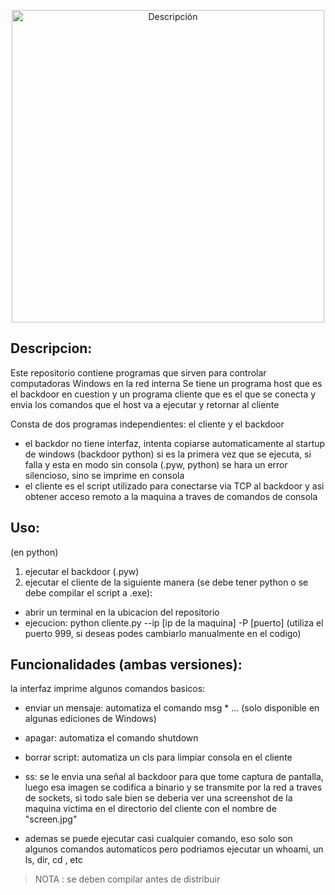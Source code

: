 <p align="center">
  <img src="https://i.postimg.cc/25mCzCp7/64192c15-1039-4c90-ac27-15fd8d8abdc4.png)](https://postimg.cc/hXCksWtX)" alt="Descripción" width="500"/>
</p>

## Descripcion:
Este repositorio contiene programas que sirven para controlar computadoras Windows en la red interna
Se tiene un programa host que es el backdoor en cuestion y un programa cliente que es el que se conecta y envia los comandos que el host va a ejecutar y retornar al cliente

Consta de dos programas independientes: el cliente y el backdoor
* el backdor no tiene interfaz, intenta copiarse automaticamente al startup de windows (backdoor python) si es la primera vez que se ejecuta, si falla y esta en modo sin consola (.pyw, python) se hara un error silencioso, sino se imprime en consola
* el cliente es el script utilizado para conectarse via TCP al backdoor y asi obtener acceso remoto a la maquina a traves de comandos de consola 

## Uso:

(en python)
1. ejecutar el backdoor (.pyw)
2. ejecutar el cliente de la siguiente manera (se debe tener python o se debe compilar el script a .exe):
- abrir un terminal en la ubicacion del repositorio
- ejecucion: python cliente.py --ip [ip de la maquina] -P [puerto] (utiliza el puerto 999, si deseas podes cambiarlo manualmente en el codigo)

## Funcionalidades (ambas versiones):
la interfaz imprime algunos comandos basicos:
* enviar un mensaje: automatiza el comando msg * ...
(solo disponible en algunas ediciones de Windows)

* apagar: automatiza el comando shutdown

* borrar script: automatiza un cls para limpiar consola en el cliente

* ss: se le envia una señal al backdoor para que tome captura de pantalla, luego esa imagen se codifica a binario y se transmite por la red a traves de sockets, si todo sale bien se deberia ver una screenshot de la maquina victima en el directorio del cliente con el nombre de "screen.jpg"
* ademas se puede ejecutar casi cualquier comando, eso solo son algunos comandos automaticos pero podriamos ejecutar un whoami, un ls, dir, cd , etc

> NOTA : se deben compilar antes de distribuir
